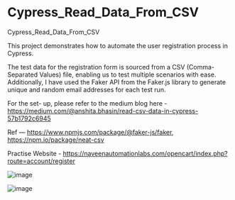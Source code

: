 # Cypress_Read_Data_From_CSV
Cypress_Read_Data_From_CSV

This project demonstrates how to automate the user registration process in Cypress.

The test data for the registration form is sourced from a CSV (Comma-Separated Values) file, enabling us to test multiple scenarios with ease. 
Additionally, I have used the Faker API from the Faker.js library to generate unique and random email addresses for each test run.


For the set- up, please refer to the medium blog here - 
https://medium.com/@anshita.bhasin/read-csv-data-in-cypress-57b1792c6945

Ref — https://www.npmjs.com/package/@faker-js/faker, https://npm.io/package/neat-csv


Practise Website - https://naveenautomationlabs.com/opencart/index.php?route=account/register



![image](https://github.com/Anshita-Bhasin/Cypress_Read_Data_From_CSV/assets/10338077/fbbacc1f-49b4-4a53-a276-c970621d54c1)


![image](https://github.com/Anshita-Bhasin/Cypress_Read_Data_From_CSV/assets/10338077/a1583b5f-2327-4c4b-ba38-f74db694a54e)
